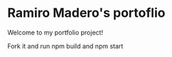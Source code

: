 # Ramiro Madero's portoflio

Welcome to my portfolio project! 

Fork it and run npm build and npm start
